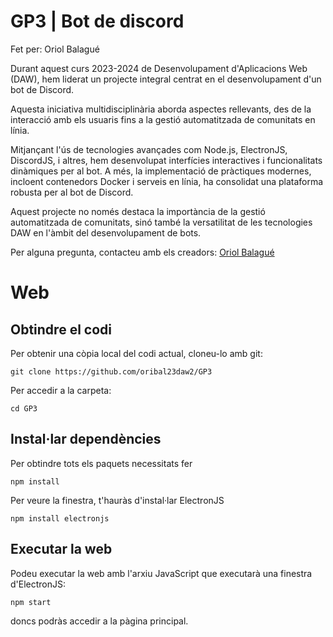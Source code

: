 # GP3 | Bot de discord

Fet per: Oriol Balagué

Durant aquest curs 2023-2024 de Desenvolupament d'Aplicacions Web (DAW), hem liderat un projecte integral centrat en el desenvolupament d'un bot de Discord.

Aquesta iniciativa multidisciplinària aborda aspectes rellevants, des de la interacció amb els usuaris fins a la gestió automatitzada de comunitats en línia.

Mitjançant l'ús de tecnologies avançades com Node.js, ElectronJS, DiscordJS, i altres, hem desenvolupat interfícies interactives i funcionalitats dinàmiques per al bot. A més, la implementació de pràctiques modernes, incloent contenedors Docker i serveis en línia, ha consolidat una plataforma robusta per al bot de Discord.

Aquest projecte no només destaca la importància de la gestió automatitzada de comunitats, sinó també la versatilitat de les tecnologies DAW en l'àmbit del desenvolupament de bots.

Per alguna pregunta, contacteu amb els creadors: [Oriol Balagué](https://github.com/oribal23daw2)

# Web

## Obtindre el codi

Per obtenir una còpia local del codi actual, cloneu-lo amb git:

    git clone https://github.com/oribal23daw2/GP3
    
Per accedir a la carpeta:

    cd GP3

## Instal·lar dependències

Per obtindre tots els paquets necessitats fer

    npm install

Per veure la finestra, t'hauràs d'instal·lar ElectronJS

    npm install electronjs

## Executar la web

Podeu executar la web amb l'arxiu JavaScript que executarà una finestra d'ElectronJS:

    npm start

doncs podràs accedir a la pàgina principal.
